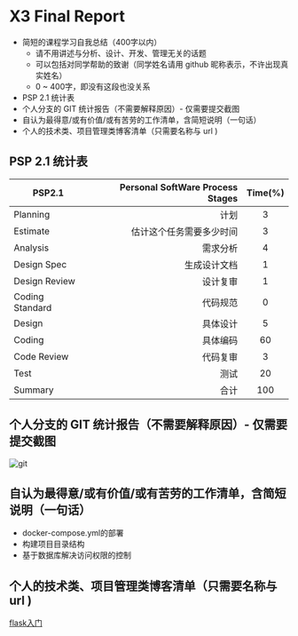 # X3 Final Report
* 简短的课程学习自我总结（400字以内）
  * 请不用讲述与分析、设计、开发、管理无关的话题
  * 可以包括对同学帮助的致谢（同学姓名请用 github 昵称表示，不许出现真实姓名）
  * 0 ~ 400字，即没有这段也没关系
* PSP 2.1 统计表
* 个人分支的 GIT 统计报告（不需要解释原因）- 仅需要提交截图
* 自认为最得意/或有价值/或有苦劳的工作清单，含简短说明（一句话）
* 个人的技术类、项目管理类博客清单（只需要名称与 url )  
## PSP 2.1 统计表  
| PSP2.1 | Personal SoftWare Process Stages | Time(%) |  
| --------   | -----:  | :----:  |
| Planning | 计划 | 3 |  
| Estimate | 估计这个任务需要多少时间 | 3 |
| Analysis | 需求分析 | 4 |
| Design Spec | 生成设计文档 | 1 |
| Design Review | 设计复审 | 1 |
| Coding Standard | 代码规范 | 0 |
| Design | 具体设计 | 5 |
| Coding | 具体编码 | 60 |
| Code Review | 代码复审 | 3 |
| Test | 测试 | 20 |
| Summary | 合计 | 100 |  
## 个人分支的 GIT 统计报告（不需要解释原因）- 仅需要提交截图  
![git]({{site.url}}/image/final/git.png)  
## 自认为最得意/或有价值/或有苦劳的工作清单，含简短说明（一句话）  

* docker-compose.yml的部署
* 构建项目目录结构
* 基于数据库解决访问权限的控制  

## 个人的技术类、项目管理类博客清单（只需要名称与 url )
[flask入门](https://ishoping.github.io/hw5/)
